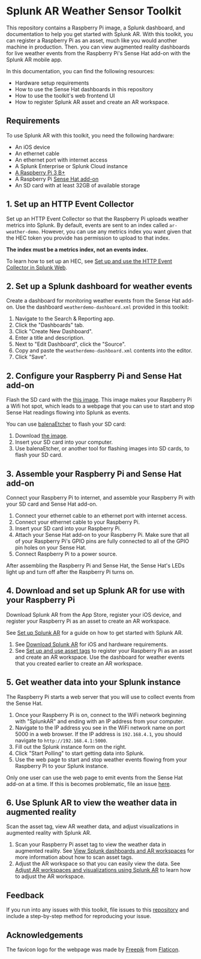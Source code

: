 # Splunk AR Weather Sensor Toolkit

This repository contains a Raspberry Pi image, a Splunk dashboard, and documentation to help you get started with Splunk AR. With this
toolkit, you can register a Raspberry Pi as an asset, much like you would another machine in production. Then. you can view
augmented reality dashboards for live weather events from the Raspberry Pi's Sense Hat add-on with the Splunk AR mobile app.

In this documentation, you can find the following resources:

- Hardware setup requirements
- How to use the Sense Hat dashboards in this repository
- How to use the toolkit's web frontend UI
- How to register Splunk AR asset and create an AR workspace.

## Requirements

To use Splunk AR with this toolkit, you need the following hardware:

- An iOS device
- An ethernet cable
- An ethernet port with internet access
- A Splunk Enterprise or Splunk Cloud instance
- [A Raspberry Pi 3 B+](https://www.raspberrypi.org/products/raspberry-pi-3-model-b-plus/)
- A Raspberry Pi [Sense Hat add-on](https://www.raspberrypi.org/products/sense-hat/)
- An SD card with at least 32GB of available storage

## 1. Set up an HTTP Event Collector

Set up an HTTP Event Collector so that the Raspberry Pi uploads weather metrics into Splunk. By default, events are sent to an index called `ar-weather-demo`. However, you can use any metrics index you want given that the HEC token you provide has permission to upload to that index. 

**The index must be a metrics index, not an events index.**

To learn how to set up an HEC, see [Set up and use the HTTP Event Collector in Splunk Web](https://docs.splunk.com/Documentation/Splunk/latest/Data/UsetheHTTPEventCollector).

## 2. Set up a Splunk dashboard for weather events

Create a dashboard for monitoring weather events from the Sense Hat add-on. Use the dashboard `weatherdemo-dashboard.xml` provided in this toolkit:

1. Navigate to the Search & Reporting app.
2. Click the "Dashboards" tab.
3. Click "Create New Dashboard".
4. Enter a title and description.
5. Next to "Edit Dashboard", click the "Source".
6. Copy and paste the `weatherdemo-dashboard.xml` contents into the editor.
7. Click "Save".

## 2. Configure your Raspberry Pi and Sense Hat add-on

Flash the SD card with the [this image](https://ar-demo-image.s3-us-west-2.amazonaws.com/WeatherDemo.dmg). This image makes your Raspberry Pi a Wifi hot spot, which leads to a webpage that you can use to start and stop Sense Hat readings flowing into Splunk as events.

You can use [balenaEtcher](https://www.balena.io/etcher/) to flash your SD card:

1. Download [the image](https://ar-demo-image.s3-us-west-2.amazonaws.com/WeatherDemo.dmg).
2. Insert your SD card into your computer.
3. Use balenaEtcher, or another tool for flashing images into SD cards, to flash your SD card.

## 3. Assemble your Raspberry Pi and Sense Hat add-on

Connect your Raspberry Pi to internet, and assemble your Raspberry Pi with your SD card and Sense Hat add-on.

1. Connect your ethernet cable to an ethernet port with internet access.
2. Connect your ethernet cable to your Raspberry Pi.
3. Insert your SD card into your Raspberry Pi.
4. Attach your Sense Hat add-on to your Raspberry Pi. Make sure that all of your Raspberry Pi's GPIO pins are fully
connected to all of the GPIO pin holes on your Sense Hat.
5. Connect Raspberry Pi to a power source.

After assembling the Raspberry Pi and Sense Hat, the Sense Hat's LEDs light up and turn off after the Raspberry Pi turns on.

## 4. Download and set up Splunk AR for use with your Raspberry Pi

Download Splunk AR from the App Store, register your iOS device, and register your Raspberry Pi as an asset to create an AR workspace.

See [Set up Splunk AR](https://docs.splunk.com/Documentation/AR/latest/UseSplunkAR/GetStartedWithAR#Set_up_Splunk_AR) for a guide on how to get started with Splunk AR.

1. See [Download Splunk AR](https://docs.splunk.com/Documentation/AR/1.5.0/UseSplunkARinTheField/Installation#Download_Splunk_AR) for iOS and hardware requirements.
2. See [Set up and use asset tags](https://docs.splunk.com/Documentation/AR/latest/UseSplunkAR/GetStartedWithAR#Set_up_and_use_asset_tags) to register your Raspberry Pi as an asset and create an AR workspace. Use the dashboard for weather events that you created earlier to create an AR workspace.

## 5. Get weather data into your Splunk instance

The Raspberry Pi starts a web server that you will use to collect events from the Sense Hat.

1. Once your Raspberry Pi is on, connect to the WiFi network beginning with "SplunkAR" and ending with an IP address from your computer.
2. Navigate to the IP address you see in the WiFi network name on port 5000 in a web browser. If the IP address is `192.168.4.1`, you should navigate to `http://192.168.4.1:5000`.
3. Fill out the Splunk instance form on the right.
4. Click "Start Polling" to start getting data into Splunk.
5. Use the web page to start and stop weather events flowing from your Raspberry Pi to your Splunk instance.

Only one user can use the web page to emit events from the Sense Hat add-on at a time. If this is becomes problematic, file an issue [here](https://github.com/kingkupps/SplunkARWeatherDemoToolkit/issues/new?assignees=&labels=&template=bug_report.md&title=).

## 6. Use Splunk AR to view the weather data in augmented reality

Scan the asset tag, view AR weather data, and adjust visualizations in augmented reality with Splunk AR.

1. Scan your Raspberry Pi asset tag to view the weather data in augmented reality. See [View Splunk dashboards and AR workspaces](https://docs.splunk.com/Documentation/AR/1.5.0/UseSplunkARinTheField/ViewSplunkDashboards) for more information about how to scan asset tags.
2. Adjust the AR workspace so that you can easily view the data. See [Adjust AR workspaces and visualizations using Splunk AR](https://docs.splunk.com/Documentation/AR/1.5.0/UseSplunkAR/AdjustARWorkspaces) to learn how to adjust the AR workspace.

## Feedback

If you run into any issues with this toolkit, file issues to this [repository](https://github.com/kingkupps/SplunkARWeatherDemoToolkit/issues/new?assignees=&labels=&template=bug_report.md&title=) and include a step-by-step method for reproducing your issue.

## Acknowledgements

The favicon logo for the webpage was made by [Freepik](https://www.flaticon.com/authors/freepik) from
[Flaticon](https://www.flaticon.com/).
